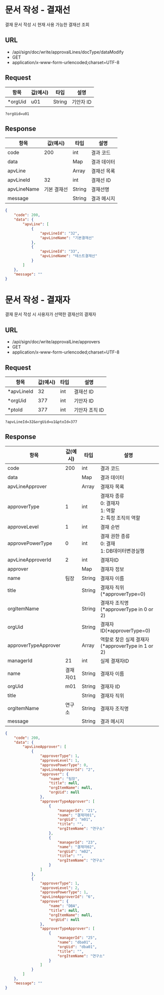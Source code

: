 # 문서 작성 - 결재선
결재 문서 작성 시 현재 사용 가능한 결재선 조회
## URL
* /api/sign/doc/write/approvalLines/docType/dataModify
* GET
* application/x-www-form-urlencoded;charset=UTF-8
## Request
|항목|값(예시)|타입|설명|
|---|---|---|---|
|*orgUid|u01|String|기안자 ID|
```
?orgUid=u01
```
## Response
|항목|값(예시)|타입|설명|
|---|---|---|---|
|code|200|int|결과 코드|
|data||Map|결과 데이터|
|apvLine||Array|결재선 목록|
|apvLineId|32|int|결재선 ID|
|apvLineName|기본 결재선|String|결재선명|
|message||String|결과 메시지|
```json
{
    "code": 200,
    "data": {
        "apvLine": [
            {
                "apvLineId": "32",
                "apvLineName": "기본결재선"
            },
            {
                "apvLineId": "33",
                "apvLineName": "테스트결재선"
            }
        ]
    },
    "message": ""
}
```


# 문서 작성 - 결재자
결재 문서 작성 시 사용자가 선택한 결재선의 결재자
## URL
* /api/sign/doc/write/approvalLine/approvers
* GET
* application/x-www-form-urlencoded;charset=UTF-8
## Request
|항목|값(예시)|타입|설명|
|---|---|---|---|
|*apvLineId|32|int|결재선 ID|
|*orgUid|377|int|기안자 ID|
|*ptoId|377|int|기안자 조직 ID|
```
?apvLineId=32&orgUid=u1&ptoId=377
```
## Response
|항목|값(예시)|타입|설명|
|---|---|---|---|
|code|200|int|결과 코드|
|data||Map|결과 데이터|
|apvLineApprover||Array|결재자 목록|
|approverType|1|int|결재자 종류<br/>0: 결재자<br/>1: 역할<br/>2: 특정 조직의 역할|
|approveLevel|1|int|결재 순번|
|approvePowerType|0|int|결재 권한 종류<br/>0: 결재<br/>1: DB데이터변경실행|
|apvLineApproverId|2|int|결재자ID|
|approver||Map|결재자 정보|
|name|팀장|String|결재자 이름|
|title||String|결재자 직위(*approverType=0)|
|orgItemName||String|결재자 조직명(*approverType in 0 or 2)|
|orgUid||String|결재자ID(*approverType=0)|
|approverTypeApprover||Array|역할로 찾은 실제 결재자(*approverType in 1 or 2)|
|managerId|21|int|실제 결재자ID|
|name|결재자01|String|결재자 이름|
|orgUid|m01|String|결재자 ID|
|title||String|결재자 직위|
|orgItemName|연구소|String|결재자 조직명|
|message||String|결과 메시지|
```json
{
    "code": 200,
    "data": {
        "apvLineApprover": [
            {
                "approverType": 1,
                "approveLevel": 1,
                "approvePowerType": 0,
                "apvLineApproverId": "2",
                "approver": {
                    "name": "팀장",
                    "title": null,
                    "orgItemName": null,
                    "orgUid": null
                },
                "approverTypeApprover": [
                    {
                        "managerId": "21",
                        "name": "결재자01",
                        "orgUid": "m01",
                        "title": "",
                        "orgItemName": "연구소"
                    },
                    {
                        "managerId": "23",
                        "name": "결재자02",
                        "orgUid": "m02",
                        "title": "",
                        "orgItemName": "연구소"
                    }
                ]
            },
            {
                "approverType": 1,
                "approveLevel": 2,
                "approvePowerType": 1,
                "apvLineApproverId": "6",
                "approver": {
                    "name": "DBA",
                    "title": null,
                    "orgItemName": null,
                    "orgUid": null
                },
                "approverTypeApprover": [
                    {
                        "managerId": "25",
                        "name": "dba01",
                        "orgUid": "dba01",
                        "title": "",
                        "orgItemName": "연구소"
                    }
                ]
            }
        ]
    },
    "message": ""
}
```
